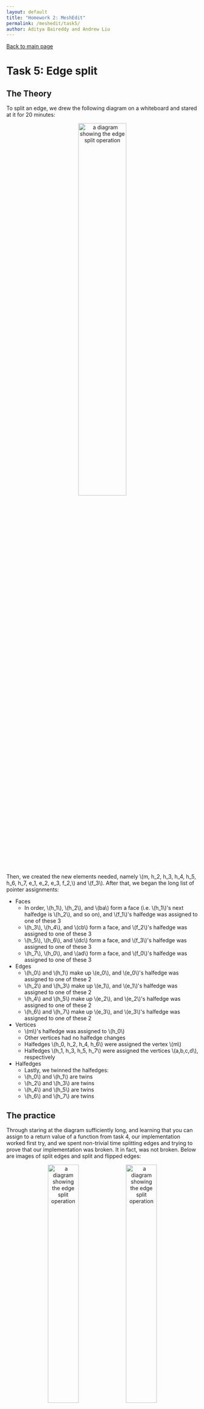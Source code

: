 ```yaml
---
layout: default
title: "Homework 2: MeshEdit"
permalink: /meshedit/task5/
author: Aditya Baireddy and Andrew Liu
---
```

[Back to main page]({{site.baseurl}}/meshedit)
# Task 5: Edge split
## The Theory

To split an edge, we drew the following diagram on a whiteboard and stared at it for 20 minutes:

<p style = "text-align:center">
	<img src = "/hw-webpages-sp24-spegeerino/docs/assets/hw2images/task5-edge-split.png" alt="a diagram showing the edge split operation" width="50%" style="text-align:center"/>
</p>

Then, we created the new elements needed, namely \\(m, h_2, h_3, h_4, h_5, h_6, h_7, e_1, e_2, e_3, f_2,\\) and \\(f_3\\). After that, we began the long list of pointer assignments:

- Faces
	- In order, \\(h_1\\), \\(h_2\\), and \\(ba\\) form a face (i.e. \\(h_1\\)'s next halfedge is \\(h_2\\), and so on), and \\(f_1\\)'s halfedge was assigned to one of these 3
	- \\(h_3\\), \\(h_4\\), and \\(cb\\) form a face, and \\(f_2\\)'s halfedge was assigned to one of these 3
	- \\(h_5\\), \\(h_6\\), and \\(dc\\) form a face, and \\(f_3\\)'s halfedge was assigned to one of these 3
	- \\(h_7\\), \\(h_0\\), and \\(ad\\) form a face, and \\(f_0\\)'s halfedge was assigned to one of these 3
- Edges
	- \\(h_0\\) and \\(h_1\\) make up \\(e_0\\), and \\(e_0\\)'s halfedge was assigned to one of these 2
	- \\(h_2\\) and \\(h_3\\) make up \\(e_1\\), and \\(e_1\\)'s halfedge was assigned to one of these 2
	- \\(h_4\\) and \\(h_5\\) make up \\(e_2\\), and \\(e_2\\)'s halfedge was assigned to one of these 2
	- \\(h_6\\) and \\(h_7\\) make up \\(e_3\\), and \\(e_3\\)'s halfedge was assigned to one of these 2
- Vertices
	- \\(m\\)'s halfedge was assigned to \\(h_0\\)
	- Other vertices had no halfedge changes
	- Halfedges \\(h_0, h_2, h_4, h_6\\) were assigned the vertex \\(m\\)
	- Halfedges \\(h_1, h_3, h_5, h_7\\) were assigned the vertices \\(a,b,c,d\\), respectively
- Halfedges 
	- Lastly, we twinned the halfedges: 
	- \\(h_0\\) and \\(h_1\\) are twins
	- \\(h_2\\) and \\(h_3\\) are twins
	- \\(h_4\\) and \\(h_5\\) are twins
	- \\(h_6\\) and \\(h_7\\) are twins

## The practice

Through staring at the diagram sufficiently long, and learning that you can assign to a return value of a function from task 4, our implementation worked first try, and we spent non-trivial time splitting edges and trying to prove that our implementation was broken. It in fact, was not broken. Below are images of split edges and split and flipped edges:

<p style = "text-align:center">
	<img src="/hw-webpages-sp24-spegeerino/docs/assets/hw2images/task5-split.png" alt="a diagram showing the edge split operation" width="40%" style="text-align:center"/>
	<img src="/hw-webpages-sp24-spegeerino/docs/assets/hw2images/task5-split-flip.png" alt="a diagram showing the edge split operation" width="40%" style="text-align:center"/>
</p>